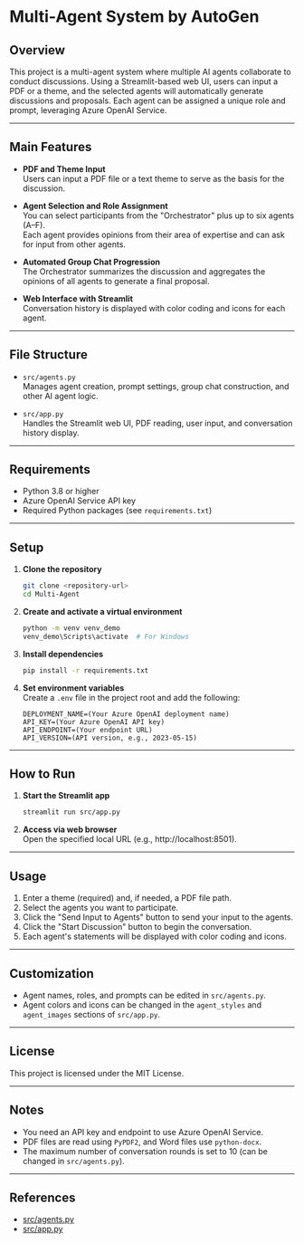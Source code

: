 # Multi-Agent System by AutoGen

## Overview
This project is a multi-agent system where multiple AI agents collaborate to conduct discussions. Using a Streamlit-based web UI, users can input a PDF or a theme, and the selected agents will automatically generate discussions and proposals. Each agent can be assigned a unique role and prompt, leveraging Azure OpenAI Service.

---

## Main Features

- **PDF and Theme Input**  
  Users can input a PDF file or a text theme to serve as the basis for the discussion.

- **Agent Selection and Role Assignment**  
  You can select participants from the "Orchestrator" plus up to six agents (A–F).  
  Each agent provides opinions from their area of expertise and can ask for input from other agents.

- **Automated Group Chat Progression**  
  The Orchestrator summarizes the discussion and aggregates the opinions of all agents to generate a final proposal.

- **Web Interface with Streamlit**  
  Conversation history is displayed with color coding and icons for each agent.

---

## File Structure

- `src/agents.py`  
  Manages agent creation, prompt settings, group chat construction, and other AI agent logic.

- `src/app.py`  
  Handles the Streamlit web UI, PDF reading, user input, and conversation history display.

---

## Requirements

- Python 3.8 or higher
- Azure OpenAI Service API key
- Required Python packages (see `requirements.txt`)

---

## Setup

1. **Clone the repository**
    ```sh
    git clone <repository-url>
    cd Multi-Agent
    ```

2. **Create and activate a virtual environment**
    ```sh
    python -m venv venv_demo
    venv_demo\Scripts\activate  # For Windows
    ```

3. **Install dependencies**
    ```sh
    pip install -r requirements.txt
    ```

4. **Set environment variables**  
   Create a `.env` file in the project root and add the following:
    ```
    DEPLOYMENT_NAME=(Your Azure OpenAI deployment name)
    API_KEY=(Your Azure OpenAI API key)
    API_ENDPOINT=(Your endpoint URL)
    API_VERSION=(API version, e.g., 2023-05-15)
    ```

---

## How to Run

1. **Start the Streamlit app**
    ```sh
    streamlit run src/app.py
    ```

2. **Access via web browser**  
   Open the specified local URL (e.g., http://localhost:8501).

---

## Usage

1. Enter a theme (required) and, if needed, a PDF file path.
2. Select the agents you want to participate.
3. Click the "Send Input to Agents" button to send your input to the agents.
4. Click the "Start Discussion" button to begin the conversation.
5. Each agent's statements will be displayed with color coding and icons.

---

## Customization

- Agent names, roles, and prompts can be edited in `src/agents.py`.
- Agent colors and icons can be changed in the `agent_styles` and `agent_images` sections of `src/app.py`.

---

## License

This project is licensed under the MIT License.

---

## Notes

- You need an API key and endpoint to use Azure OpenAI Service.
- PDF files are read using `PyPDF2`, and Word files use `python-docx`.
- The maximum number of conversation rounds is set to 10 (can be changed in `src/agents.py`).

---

## References

- [src/agents.py](src/agents.py)
- [src/app.py](src/app.py)

